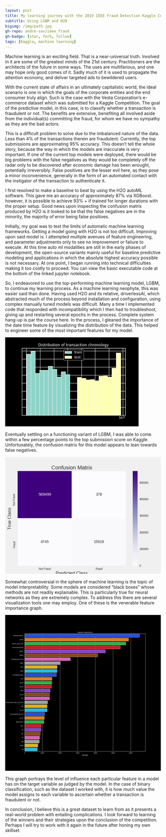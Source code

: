 ```yaml
---
layout: post
title: My learning journey with the 2019 IEEE Fraud Detection Kaggle Competition
subtitle: Using LGBM and H20
bigimg: /img/path.jpg
gh-repo: andre-sav/ieee_fraud
gh-badge: [star, fork, follow]
tags: [Kaggle, machine learning]
---
```


Machine learning is an exciting field. That is a near-universal truth. Involved in it are some of the greatest minds of the 21st century. Practitioners are the architects of the future in some ways. The uses are multifarious, and one may hope only good comes of it. Sadly much of it is used to propagate the attention economy, and deliver targeted ads to bewildered users.

With the current state of affairs in an ultimately capitalistic world, the ideal scenario is one in which the goals of the corporate entities and the end consumer truly align. Such is the case with the Vesta Corporation’s e-commerce dataset which was submitted for a Kaggle Competition. The goal of the predictive model, in this case, is to classify whether a transaction is fraudulent or not. The benefits are extensive, benefiting all involved aside from the individual(s) committing the fraud, for whom we have no sympathy as they are the bad actors.

This is a difficult problem to solve due to the imbalanced nature of the data. Less than 4% of the transactions therein are fraudulent. Currently, the top submissions are approximating 95% accuracy. This doesn’t tell the whole story, because the way in which the models are inaccurate is very important. If one of the current top models were deployed, there would be big problems with the false negatives as they would be completely off the radar only to be discovered after economic damage has been wrought, potentially irreversibly. False positives are the lesser evil here, as they pose a minor inconvenience, generally in the form of an automated contact with the instigator of the transaction to authenticate it. 
 
I first resolved to make a baseline to beat by using the H2O autoML software. This gave me an accuracy of approximately 87% via XGBoost. however, it is possible to achieve 93% + if trained for longer durations with the proper setup. Good news upon inspecting the confusion matrix produced by H2O is it looked to be that the false negatives are in the minority, the majority of error being false positives.

Initially, my goal was to test the limits of automatic machine learning frameworks. Getting a model going with H2O is not too difficult. Improving upon said model is. I attempted multiple avenues of feature engineering, and parameter adjustments only to see no improvement or failure to execute. At this time auto ml modalities are still in the early phases of development, the open-source variants mainly useful for baseline predictive modeling and applications in which the absolute highest accuracy possible is not necessary. At one point, I began running into technical difficulties making it too costly to proceed. You can view the basic executable code at the bottom of the linked jupyter notebook. 

So, I endeavored to use the top-performing machine learning model, LGBM, to continue my learning process. As a machine learning neophyte, this was easier said than done. Having used H2O and its relative, driverlessAI, which abstracted much of the process beyond installation and configuration, using complex manually tuned models was difficult. Many a time I implemented code that responded with incompatibility which I then had to troubleshoot, giving up and restarting several epochs in the process. Complete system hang-up is par the course here. In the process, I gleaned the importance of the date time feature by visualizing the distribution of the data. This helped to engineer some of the most important features for my model. 

![distribution](https://raw.githubusercontent.com/andre-sav/ieee_fraud/master/distribution.jpg)

Eventually settling on a functioning variant of LGBM, I was able to come within a few percentage points to the top submission score on Kaggle. Unfortunately, the confusion matrix for this model appears to lean towards false negatives.

![confusion-matrix](https://raw.githubusercontent.com/andre-sav/ieee_fraud/master/confusion.jpg)

Somewhat controversial in the sphere of machine learning is the topic of model interpretability. Some models are considered “black boxes” whose methods are not readily explainable. This is particularly true for neural networks as they are extremely complex. To address this there are several visualization tools one may employ. One of these is the venerable feature importance graph.

![feature-importances](https://raw.githubusercontent.com/andre-sav/ieee_fraud/master/feature_importances.jpg)

This graph portrays the level of influence each particular feature in a model has on the target variable as judged by the model. In the case of binary classification, such as the dataset I worked with, it is how much value the model assigns to each variable to ascertain whether a transaction is fraudulent or not.

In conclusion, I believe this is a great dataset to learn from as it presents a real-world problem with entailing complications. I look forward to learning of the winners and their strategies upon the conclusion of the competition. Perhaps I will try to work with it again in the future after honing my own skillset. 



